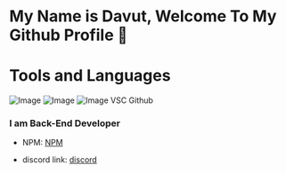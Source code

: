 # My Name is Davut, Welcome To My Github Profile 👋

# Tools and Languages
![Image](https://img.shields.io/badge/Node.js-43853D?style=for-the-badge&logo=node.js&logoColor=white) ![Image](https://img.shields.io/badge/JavaScript-F7DF1E?style=for-the-badge&logo=javascript&logoColor=black) ![Image](https://img.shields.io/badge/-Python-black?logo=Python&style=social) VSC Github


### I am Back-End Developer

- NPM: <a href="https://www.npmjs.com/~davutozgursukuti">NPM</a>

- discord link: <a href="https://discord.com/users/733309959349207091">discord</a>
